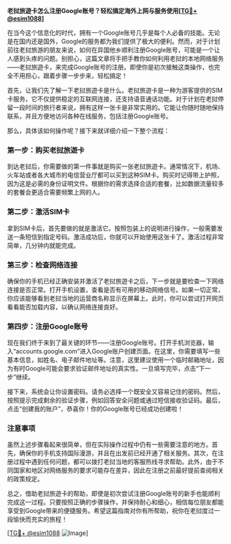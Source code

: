 **老挝旅遊卡怎么注册Google账号？轻松搞定海外上网与服务使用[[TG💪+ @esim1088](https://t.me/s/esim1088)]**

在当今这个信息化的时代，拥有一个Google账号几乎是每个人必备的技能。无论是在国内还是国外，Google的服务都为我们提供了极大的便利。然而，对于计划前往老挝旅游的朋友来说，如何在异国他乡顺利注册Google账号，可能是一个让人感到头疼的问题。别担心，这篇文章将手把手教你如何利用老挝的本地网络服务——老挝旅遊卡，来完成Google账号的注册。即使你是初次接触这类操作，也完全不用担心，跟着步骤一步步来，轻松搞定！

首先，让我们先了解一下老挝旅遊卡是什么。老挝旅遊卡是一种为游客提供的SIM卡服务，它不仅提供稳定的互联网连接，还支持语音通话功能。对于计划在老挝停留一段时间的旅行者来说，拥有这样一张卡是非常实用的。它能让你随时随地保持联系，并且方便地访问各种在线服务，包括注册Google账号。

那么，具体该如何操作呢？接下来就详细介绍一下整个流程：

### 第一步：购买老挝旅遊卡

到达老挝后，你需要做的第一件事就是购买一张老挝旅遊卡。通常情况下，机场、火车站或者各大城市的电信营业厅都可以买到这种SIM卡。购买时记得带上护照，因为这是必需的身份证明文件。根据你的需求选择合适的套餐，比如数据流量较多的套餐会更适合需要频繁上网的人。

### 第二步：激活SIM卡

拿到SIM卡后，首先要做的就是激活它。按照包装上的说明进行操作，一般需要发送一条短信到指定号码。激活成功后，你就可以开始使用这张卡了。激活过程非常简单，几分钟内就能完成。

### 第三步：检查网络连接

确保你的手机已经正确安装并激活了老挝旅遊卡之后，下一步就是要检查一下网络连接是否正常。打开手机设置，查看是否有可用的移动网络信号。如果一切正常，你应该能够看到老挝当地的运营商名称显示在屏幕上。此时，你可以尝试打开网页看看能否加载内容，以确认网络连接良好。

### 第四步：注册Google账号

现在我们终于来到了最关键的环节——注册Google账号。打开手机浏览器，输入“accounts.google.com”进入Google账户创建页面。在这里，你需要填写一些基本信息，如姓名、电子邮件地址等。注意，这里建议使用一个临时邮箱地址，因为有时Google可能会要求验证邮件地址的真实性。一旦填写完毕，点击“下一步”继续。

接下来，系统会让你设置密码。请务必选择一个既安全又容易记住的密码。然后，按照提示完成剩余的验证步骤，例如回答安全问题或通过短信接收验证码。最后，点击“创建我的账户”，恭喜你！你的Google账号已经成功创建啦！

### 注意事项

虽然上述步骤看起来很简单，但在实际操作过程中仍有一些需要注意的地方。首先，确保你的手机支持国际漫游，并且在出发前已经开通了相关服务。其次，在注册过程中遇到任何问题，都可以拨打老挝当地的客服热线寻求帮助。此外，由于不同国家和地区对网络服务的要求可能存在差异，因此在注册之前最好提前查阅相关的政策规定。

总之，借助老挝旅遊卡的帮助，即使是初次尝试注册Google账号的新手也能顺利完成这一过程。只要按照正确的步骤操作，并保持耐心和细心，相信每位朋友都能享受到Google带来的便捷服务。希望这篇指南对你有所帮助，祝你在老挝度过一段愉快而充实的旅程！

[[TG💪+ @esim1088](https://t.me/s/esim1088) ![Image](https://i.postimg.cc/4NQfJmqS/Snipaste-2025-05-13-00-14-12.png)]